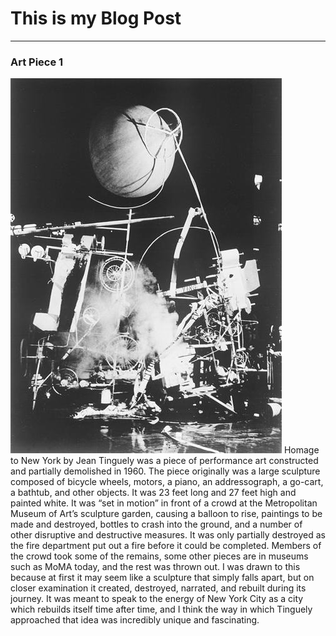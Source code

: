 # This is my Blog Post
------

### Art Piece 1
![Jean Tinguely](images/Picture1.jpg?raw=true "Jean Tinguely")
Homage to New York by Jean Tinguely was a piece of performance art constructed and partially demolished in 1960. The piece originally was a large sculpture composed of bicycle wheels, motors, a piano, an addressograph, a go-cart, a bathtub, and other objects. It was 23 feet long and 27 feet high and painted white. It was “set in motion” in front of a crowd at the Metropolitan Museum of Art’s sculpture garden, causing a balloon to rise, paintings to be made and destroyed, bottles to crash into the ground, and a number of other disruptive and destructive measures. It was only partially destroyed as the fire department put out a fire before it could be completed. Members of the crowd took some of the remains, some other pieces are in museums such as MoMA today, and the rest was thrown out. I was drawn to this because at first it may seem like a sculpture that simply falls apart, but on closer examination it created, destroyed, narrated, and rebuilt during its journey. It was meant to speak to the energy of New York City as a city which rebuilds itself time after time, and I think the way in which Tinguely approached that idea was incredibly unique and fascinating.

